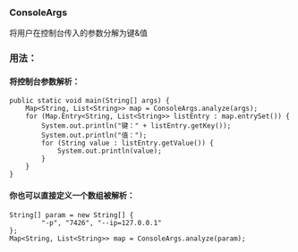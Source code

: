 <h3>ConsoleArgs</h3>
<p>将用户在控制台传入的参数分解为键&值</p>
<h3>用法：</h3>
<h4>将控制台参数解析：</h4>

```
public static void main(String[] args) {
    Map<String, List<String>> map = ConsoleArgs.analyze(args);
    for (Map.Entry<String, List<String>> listEntry : map.entrySet()) {
        System.out.println("键：" + listEntry.getKey());
        System.out.println("值：");
        for (String value : listEntry.getValue()) {
            System.out.println(value);
        }
    }
}
```

<h4>你也可以直接定义一个数组被解析：</h4>

```
String[] param = new String[] {
        "-p", "7426", "--ip=127.0.0.1"
};
Map<String, List<String>> map = ConsoleArgs.analyze(param);
```